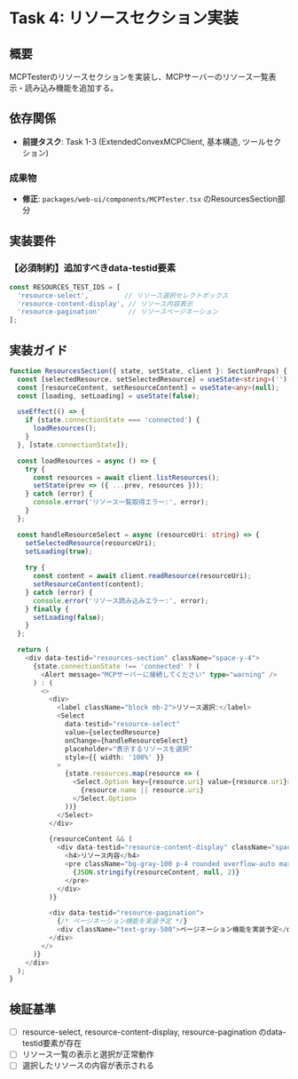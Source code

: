 # Task 4: リソースセクション実装

## 概要
MCPTesterのリソースセクションを実装し、MCPサーバーのリソース一覧表示・読み込み機能を追加する。

## 依存関係
- **前提タスク**: Task 1-3 (ExtendedConvexMCPClient, 基本構造, ツールセクション)

### 成果物
- **修正**: `packages/web-ui/components/MCPTester.tsx` のResourcesSection部分

## 実装要件

### 【必須制約】追加すべきdata-testid要素
```typescript
const RESOURCES_TEST_IDS = [
  'resource-select',         // リソース選択セレクトボックス
  'resource-content-display', // リソース内容表示
  'resource-pagination'       // リソースページネーション
];
```

## 実装ガイド

```typescript
function ResourcesSection({ state, setState, client }: SectionProps) {
  const [selectedResource, setSelectedResource] = useState<string>('');
  const [resourceContent, setResourceContent] = useState<any>(null);
  const [loading, setLoading] = useState(false);

  useEffect(() => {
    if (state.connectionState === 'connected') {
      loadResources();
    }
  }, [state.connectionState]);

  const loadResources = async () => {
    try {
      const resources = await client.listResources();
      setState(prev => ({ ...prev, resources }));
    } catch (error) {
      console.error('リソース一覧取得エラー:', error);
    }
  };

  const handleResourceSelect = async (resourceUri: string) => {
    setSelectedResource(resourceUri);
    setLoading(true);
    
    try {
      const content = await client.readResource(resourceUri);
      setResourceContent(content);
    } catch (error) {
      console.error('リソース読み込みエラー:', error);
    } finally {
      setLoading(false);
    }
  };

  return (
    <div data-testid="resources-section" className="space-y-4">
      {state.connectionState !== 'connected' ? (
        <Alert message="MCPサーバーに接続してください" type="warning" />
      ) : (
        <>
          <div>
            <label className="block mb-2">リソース選択:</label>
            <Select
              data-testid="resource-select"
              value={selectedResource}
              onChange={handleResourceSelect}
              placeholder="表示するリソースを選択"
              style={{ width: '100%' }}
            >
              {state.resources.map(resource => (
                <Select.Option key={resource.uri} value={resource.uri}>
                  {resource.name || resource.uri}
                </Select.Option>
              ))}
            </Select>
          </div>

          {resourceContent && (
            <div data-testid="resource-content-display" className="space-y-2">
              <h4>リソース内容</h4>
              <pre className="bg-gray-100 p-4 rounded overflow-auto max-h-96">
                {JSON.stringify(resourceContent, null, 2)}
              </pre>
            </div>
          )}

          <div data-testid="resource-pagination">
            {/* ページネーション機能を実装予定 */}
            <div className="text-gray-500">ページネーション機能を実装予定</div>
          </div>
        </>
      )}
    </div>
  );
}
```

## 検証基準
- [ ] resource-select, resource-content-display, resource-pagination のdata-testid要素が存在
- [ ] リソース一覧の表示と選択が正常動作
- [ ] 選択したリソースの内容が表示される 